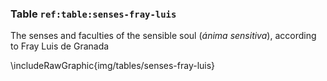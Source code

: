 ### Table `ref:table:senses-fray-luis`

The senses and faculties of the sensible soul (*ánima sensitiva*),
according to Fray Luis de Granada

\includeRawGraphic{img/tables/senses-fray-luis}

